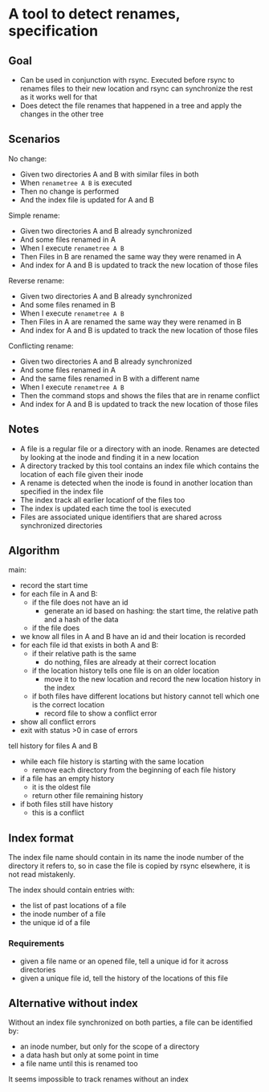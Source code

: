A tool to detect renames, specification
=======================================

Goal
----

- Can be used in conjunction with rsync. Executed before rsync to renames files to their new location and rsync can synchronize the rest as it works well for that
- Does detect the file renames that happened in a tree and apply the changes in the other tree

Scenarios
---------

No change:

- Given two directories A and B with similar files in both
- When `renametree A B` is executed
- Then no change is performed
- And the index file is updated for A and B

Simple rename:

- Given two directories A and B already synchronized
- And some files renamed in A
- When I execute `renametree A B`
- Then Files in B are renamed the same way they were renamed in A
- And index for A and B is updated to track the new location of those files

Reverse rename:

- Given two directories A and B already synchronized
- And some files renamed in B
- When I execute `renametree A B`
- Then Files in A are renamed the same way they were renamed in B
- And index for A and B is updated to track the new location of those files

Conflicting rename:

- Given two directories A and B already synchronized
- And some files renamed in A
- And the same files renamed in B with a different name
- When I execute `renametree A B`
- Then the command stops and shows the files that are in rename conflict
- And index for A and B is updated to track the new location of those files

Notes
-----

- A file is a regular file or a directory with an inode. Renames are detected by looking at the inode and finding it in a new location
- A directory tracked by this tool contains an index file which contains the location of each file given their inode
- A rename is detected when the inode is found in another location than specified in the index file
- The index track all earlier locationf of the files too
- The index is updated each time the tool is executed
- Files are associated unique identifiers that are shared across synchronized directories

Algorithm
---------

main:

- record the start time
- for each file in A and B:
    - if the file does not have an id
        - generate an id based on hashing: the start time, the relative path and a hash of the data
    - if the file does 
- we know all files in A and B have an id and their location is recorded
- for each file id that exists in both A and B:
    - if their relative path is the same
        - do nothing, files are already at their correct location
    - if the location history tells one file is on an older location
        - move it to the new location and record the new location history in the index
    - if both files have different locations but history cannot tell which one is the correct location
        - record file to show a conflict error
- show all conflict errors
- exit with status >0 in case of errors

tell history for files A and B

- while each file history is starting with the same location
    - remove each directory from the beginning of each file history
- if a file has an empty history
    - it is the oldest file
    - return other file remaining history
- if both files still have history
    - this is a conflict

Index format
------------

The index file name should contain in its name the inode number of the directory it refers to, so in case the file is copied by rsync elsewhere, it is not read mistakenly.

The index should contain entries with:

- the list of past locations of a file
- the inode number of a file
- the unique id of a file

### Requirements

- given a file name or an opened file, tell a unique id for it across directories
- given a unique file id, tell the history of the locations of this file

Alternative without index
-------------------------

Without an index file synchronized on both parties, a file can be identified by:

- an inode number, but only for the scope of a directory
- a data hash but only at some point in time
- a file name until this is renamed too

It seems impossible to track renames without an index